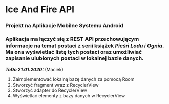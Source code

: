 # Ice And Fire API
### Projekt na Aplikacje Mobilne Systemu Android
### Aplikacja ma łączyć się z REST API przechowującym informacje na temat postaci z serii książek *Pieśń Lodu i Ognia*. Ma ona wyświetlać listę tych postaci oraz umożliwiać zapisanie ulubionych postaci w lokalnej bazie danych.

***ToDo 21.01.2020:*** (Maciek)
1. Zaimplementować lokalną bazę danych za pomocą Room
2. Stworzyć fragment wraz z RecyclerView
3. Stworzyć adapter do RecyclerView
4. Wyświetlać elementy z bazy danych w RecyclerView